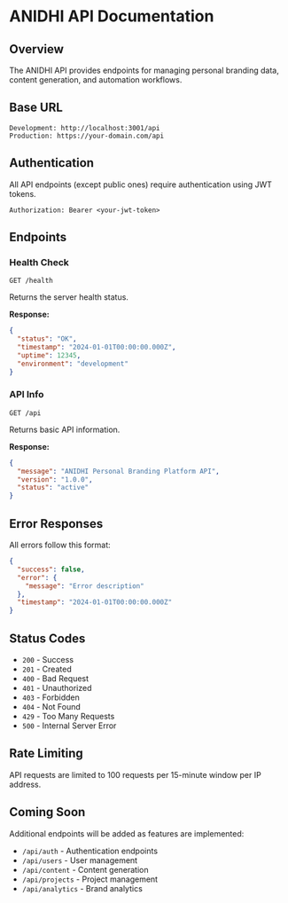 # ANIDHI API Documentation

## Overview

The ANIDHI API provides endpoints for managing personal branding data, content generation, and automation workflows.

## Base URL

```
Development: http://localhost:3001/api
Production: https://your-domain.com/api
```

## Authentication

All API endpoints (except public ones) require authentication using JWT tokens.

```http
Authorization: Bearer <your-jwt-token>
```

## Endpoints

### Health Check

```http
GET /health
```

Returns the server health status.

**Response:**
```json
{
  "status": "OK",
  "timestamp": "2024-01-01T00:00:00.000Z",
  "uptime": 12345,
  "environment": "development"
}
```

### API Info

```http
GET /api
```

Returns basic API information.

**Response:**
```json
{
  "message": "ANIDHI Personal Branding Platform API",
  "version": "1.0.0",
  "status": "active"
}
```

## Error Responses

All errors follow this format:

```json
{
  "success": false,
  "error": {
    "message": "Error description"
  },
  "timestamp": "2024-01-01T00:00:00.000Z"
}
```

## Status Codes

- `200` - Success
- `201` - Created
- `400` - Bad Request
- `401` - Unauthorized
- `403` - Forbidden
- `404` - Not Found
- `429` - Too Many Requests
- `500` - Internal Server Error

## Rate Limiting

API requests are limited to 100 requests per 15-minute window per IP address.

## Coming Soon

Additional endpoints will be added as features are implemented:

- `/api/auth` - Authentication endpoints
- `/api/users` - User management
- `/api/content` - Content generation
- `/api/projects` - Project management
- `/api/analytics` - Brand analytics